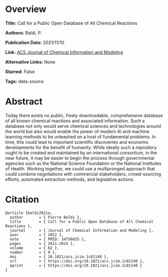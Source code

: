 # Overview
**Title:**
Call for a Public Open Database of All Chemical Reactions

**Authors:**
Baldi, P.

**Publication Date:**
2021/11/10

**Link:**
[ACS Journal of Chemical Information and Modeling](https://pubs.acs.org/doi/full/10.1021/acs.jcim.1c01140)

**Alternative Links:**
None

**Starred:**
False

**Tags:**
data-source


# Abstract
Today there exists no public, freely downloadable, comprehensive database of all known chemical reactions and associated information.
Such a database not only would serve chemical sciences and technologies around the world but also would enable the power of modern AI and machine learning methods to be unleashed on a host of fundamental problems.
In time, this could lead to important scientific discoveries and economic developments for the benefit of humanity.
While ideally such a repository ought to be created and maintained by an international consortium, in the near future, it may be easier to begin the process through governmental agencies such as the National Science Foundation or the National Institutes of Health.
Working together, we could use a multipronged approach that could combine negotiations with commercial stakeholders, crowd-sourcing efforts, automated extraction methods, and legislative actions.


# Citation
```
@article {baldi2021a,
  author       = { Pierre Baldi },
  title        = { Call for a Public Open Database of All Chemical Reactions },
  journal      = { Journal of Chemical Information and Modeling },
  year         = { 2022 },
  note         = { PMID: 34756025 },
  pages        = { 2011-2014 },
  volume       = { 62 },
  number       = { 9 },
  doi          = { 10.1021/acs.jcim.1c01140 },
  url          = { https://doi.org/10.1021/acs.jcim.1c01140 },
  eprint       = { https://doi.org/10.1021/acs.jcim.1c01140 }
}
```
